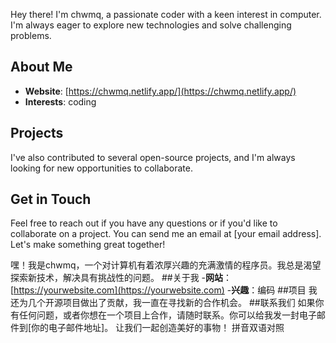 Hey there! I'm chwmq, a passionate coder with a keen interest in computer. I'm always eager to explore new technologies and solve challenging problems.
﻿
## About Me
- **Website**: [https://chwmq.netlify.app/](https://chwmq.netlify.app/)
- **Interests**: coding
﻿
## Projects
I've also contributed to several open-source projects, and I'm always looking for new opportunities to collaborate.
﻿
## Get in Touch
Feel free to reach out if you have any questions or if you'd like to collaborate on a project. You can send me an email at [your email address].
﻿
Let's make something great together!

嘿！我是chwmq，一个对计算机有着浓厚兴趣的充满激情的程序员。我总是渴望探索新技术，解决具有挑战性的问题。
##关于我
-**网站**：[https://yourwebsite.com](https://yourwebsite.com)
-**兴趣**：编码
##项目
我还为几个开源项目做出了贡献，我一直在寻找新的合作机会。
##联系我们
如果你有任何问题，或者你想在一个项目上合作，请随时联系。你可以给我发一封电子邮件到[你的电子邮件地址]。
让我们一起创造美好的事物！
拼音双语对照

